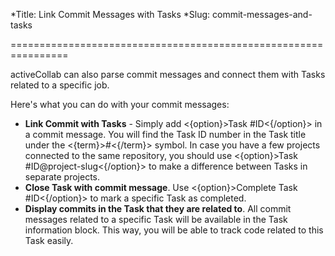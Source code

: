 *Title: Link Commit Messages with Tasks
*Slug: commit-messages-and-tasks

================================================================

activeCollab can also parse commit messages and connect them with Tasks related to a specific job.

Here's what you can do with your commit messages:

- **Link Commit with Tasks** - Simply add <{option}>Task #ID<{/option}> in a commit message. You will find the Task ID number in the Task title under the <{term}>#<{/term}> symbol. In case you have a few projects connected to the same repository, you should use <{option}>Task #ID@project-slug<{/option}> to make a difference between Tasks in separate projects.
- **Close Task with commit message**. Use <{option}>Complete Task #ID<{/option}> to mark a specific Task as completed.
- **Display commits in the Task that they are related to**. All commit messages related to a specific Task will be available in the Task information block. This way, you will be able to track code related to this Task easily.